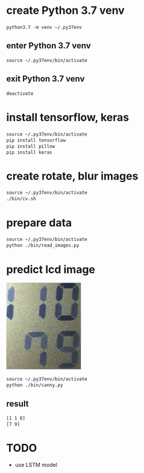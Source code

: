 # create Python 3.7 venv

```
python3.7 -m venv ~/.py37env
```

## enter Python 3.7 venv

```
source ~/.py37env/bin/activate
```

## exit Python 3.7 venv

```
deactivate
```

# install tensorflow, keras

```
source ~/.py37env/bin/activate
pip install tensorflow
pip install pillow
pip install keras
```

# create rotate, blur images

```
source ~/.py37env/bin/activate
./bin/cv.sh
```
# prepare data

```
source ~/.py37env/bin/activate
python ./bin/read_images.py
```

# predict lcd image

![LCD image](https://github.com/eyasuyuki/tensor-led/blob/develop/images/example.jpg?raw=true)

```buildoutcfg
source ~/.py37env/bin/activate
python ./bin/canny.py
```

## result

```buildoutcfg
[1 1 0]
[7 9]
```

# TODO

- use LSTM model
